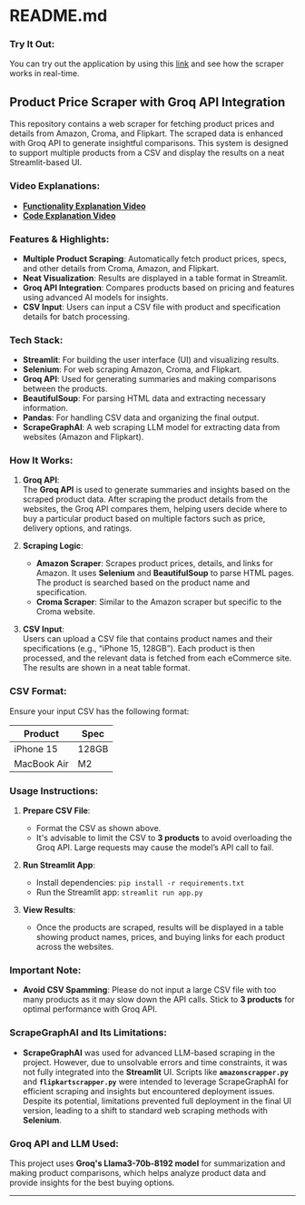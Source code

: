 
# README.md


### Try It Out:
You can try out the application by using this [link](https://scrapegraphai-appuctpricefinder-dub3zskuntg5sdvvffjdr4.streamlit.app/) and see how the scraper works in real-time.

## Product Price Scraper with Groq API Integration

This repository contains a web scraper for fetching product prices and details from Amazon, Croma, and Flipkart. The scraped data is enhanced with Groq API to generate insightful comparisons. This system is designed to support multiple products from a CSV and display the results on a neat Streamlit-based UI.

### Video Explanations:
- **[Functionality Explanation Video](#)**  
- **[Code Explanation Video](#)**

### Features & Highlights:
- **Multiple Product Scraping**: Automatically fetch product prices, specs, and other details from Croma, Amazon, and Flipkart.
- **Neat Visualization**: Results are displayed in a table format in Streamlit.
- **Groq API Integration**: Compares products based on pricing and features using advanced AI models for insights.
- **CSV Input**: Users can input a CSV file with product and specification details for batch processing.
  
### Tech Stack:
- **Streamlit**: For building the user interface (UI) and visualizing results.
- **Selenium**: For web scraping Amazon, Croma, and Flipkart.
- **Groq API**: Used for generating summaries and making comparisons between the products.
- **BeautifulSoup**: For parsing HTML data and extracting necessary information.
- **Pandas**: For handling CSV data and organizing the final output.
- **ScrapeGraphAI**: A web scraping LLM model for extracting data from websites (Amazon and Flipkart).
  
### How It Works:
1. **Groq API**:  
   The **Groq API** is used to generate summaries and insights based on the scraped product data. After scraping the product details from the websites, the Groq API compares them, helping users decide where to buy a particular product based on multiple factors such as price, delivery options, and ratings.

2. **Scraping Logic**:
   - **Amazon Scraper**: Scrapes product prices, details, and links for Amazon. It uses **Selenium** and **BeautifulSoup** to parse HTML pages. The product is searched based on the product name and specification.
   - **Croma Scraper**: Similar to the Amazon scraper but specific to the Croma website.


3. **CSV Input**:  
   Users can upload a CSV file that contains product names and their specifications (e.g., “iPhone 15, 128GB”). Each product is then processed, and the relevant data is fetched from each eCommerce site. The results are shown in a neat table format.

### CSV Format:
Ensure your input CSV has the following format:

| Product      | Spec     |
|--------------|----------|
| iPhone 15    | 128GB    |
| MacBook Air  | M2       |

### Usage Instructions:
1. **Prepare CSV File**: 
   - Format the CSV as shown above.
   - It's advisable to limit the CSV to **3 products** to avoid overloading the Groq API. Large requests may cause the model’s API call to fail.
   
2. **Run Streamlit App**:  
   - Install dependencies: `pip install -r requirements.txt`
   - Run the Streamlit app: `streamlit run app.py`

3. **View Results**:  
   - Once the products are scraped, results will be displayed in a table showing product names, prices, and buying links for each product across the websites.

### Important Note:
- **Avoid CSV Spamming**: Please do not input a large CSV file with too many products as it may slow down the API calls. Stick to **3 products** for optimal performance with Groq API.


### ScrapeGraphAI and Its Limitations:
- **ScrapeGraphAI** was used for advanced LLM-based scraping in the project. However, due to unsolvable errors and time constraints, it was not fully integrated into the **Streamlit** UI. Scripts like **`amazonscrapper.py`** and **`flipkartscrapper.py`** were intended to leverage ScrapeGraphAI for efficient scraping and insights but encountered deployment issues. Despite its potential, limitations prevented full deployment in the final UI version, leading to a shift to standard web scraping methods with **Selenium**.


### Groq API and LLM Used:
This project uses **Groq's Llama3-70b-8192 model** for summarization and making product comparisons, which helps analyze product data and provide insights for the best buying options.

---
